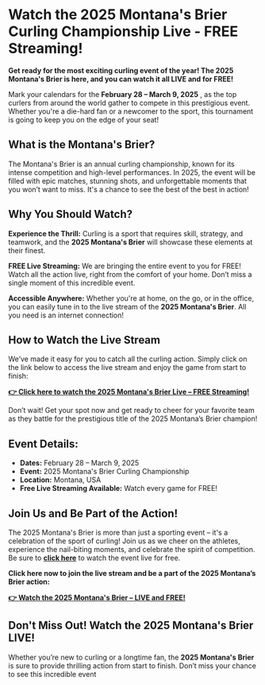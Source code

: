 # Watch the 2025 Montana's Brier Curling Championship Live - FREE Streaming!

**Get ready for the most exciting curling event of the year! The 2025 Montana's Brier is here, and you can watch it all LIVE and for FREE!**

Mark your calendars for the **February 28 – March 9, 2025** , as the top curlers from around the world gather to compete in this prestigious event. Whether you're a die-hard fan or a newcomer to the sport, this tournament is going to keep you on the edge of your seat!

## What is the Montana's Brier?

The Montana's Brier is an annual curling championship, known for its intense competition and high-level performances. In 2025, the event will be filled with epic matches, stunning shots, and unforgettable moments that you won’t want to miss. It's a chance to see the best of the best in action!

## Why You Should Watch?

**Experience the Thrill:** Curling is a sport that requires skill, strategy, and teamwork, and the **2025 Montana's Brier** will showcase these elements at their finest.

**FREE Live Streaming:** We are bringing the entire event to you for FREE! Watch all the action live, right from the comfort of your home. Don’t miss a single moment of this incredible event.

**Accessible Anywhere:** Whether you're at home, on the go, or in the office, you can easily tune in to the live stream of the **2025 Montana's Brier**. All you need is an internet connection!

## How to Watch the Live Stream

We’ve made it easy for you to catch all the curling action. Simply click on the link below to access the live stream and enjoy the game from start to finish:

[**👉 Click here to watch the 2025 Montana's Brier Live – FREE Streaming!**](https://tinyurl.com/livestreamfreeo?st=2025montanasbrier&si=gh)

Don’t wait! Get your spot now and get ready to cheer for your favorite team as they battle for the prestigious title of the 2025 Montana’s Brier champion!

## Event Details:

- **Dates:** February 28 – March 9, 2025
- **Event:** 2025 Montana's Brier Curling Championship
- **Location:** Montana, USA
- **Free Live Streaming Available:** Watch every game for FREE!

## Join Us and Be Part of the Action!

The 2025 Montana's Brier is more than just a sporting event – it's a celebration of the sport of curling! Join us as we cheer on the athletes, experience the nail-biting moments, and celebrate the spirit of competition. Be sure to [**click here**](https://tinyurl.com/livestreamfreeo?st=2025montanasbrier&si=gh) to watch the event live for free.

**Click here now to join the live stream and be a part of the 2025 Montana’s Brier action:**

[**👉 Watch the 2025 Montana's Brier – LIVE and FREE!**](https://tinyurl.com/livestreamfreeo?st=2025montanasbrier&si=gh)

## Don't Miss Out! Watch the 2025 Montana's Brier LIVE!

Whether you’re new to curling or a longtime fan, the **2025 Montana's Brier** is sure to provide thrilling action from start to finish. Don’t miss your chance to see this incredible event
